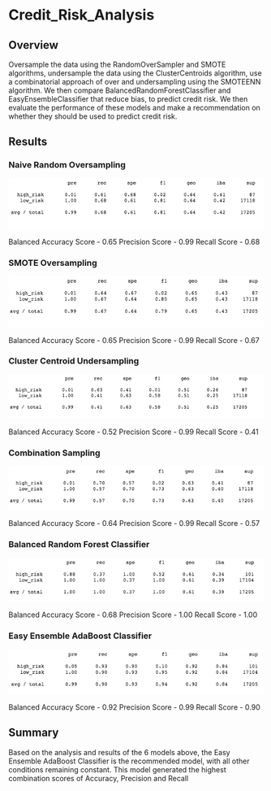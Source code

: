 # Credit_Risk_Analysis

## Overview
Oversample the data using the RandomOverSampler and SMOTE algorithms, undersample the data using the ClusterCentroids algorithm, use a combinatorial approach of over and undersampling using the SMOTEENN algorithm. We then compare BalancedRandomForestClassifier and EasyEnsembleClassifier that reduce bias, to predict credit risk. We then evaluate the performance of these models and make a recommendation on whether they should be used to predict credit risk.

## Results
### Naive Random Oversampling
![Naive Random Oversampling Results](https://github.com/Kesh0326/Credit_Risk_Analysis/blob/main/Naive_Random_Oversampling.png)

Balanced Accuracy Score - 0.65
Precision Score - 0.99
Recall Score - 0.68

### SMOTE Oversampling
![SMOTE Oversampling Results](https://github.com/Kesh0326/Credit_Risk_Analysis/blob/main/SMOTE_Resampling.png)

Balanced Accuracy Score - 0.65
Precision Score - 0.99
Recall Score - 0.67

### Cluster Centroid Undersampling
![Cluster Centroid Undersampling](https://github.com/Kesh0326/Credit_Risk_Analysis/blob/main/Cluster_Centroid.png)

Balanced Accuracy Score - 0.52
Precision Score - 0.99
Recall Score - 0.41

### Combination Sampling
![Combination Sampling](https://github.com/Kesh0326/Credit_Risk_Analysis/blob/main/Combination_Sampling.png)

Balanced Accuracy Score - 0.64
Precision Score - 0.99
Recall Score - 0.57

### Balanced Random Forest Classifier
![Balanced Random Forest Classifier](https://github.com/Kesh0326/Credit_Risk_Analysis/blob/main/Balanced_Random_Forest_Classifier.png)

Balanced Accuracy Score - 0.68
Precision Score - 1.00
Recall Score - 1.00

### Easy Ensemble AdaBoost Classifier
![Easy Ensemble AdaBoost Classifier](https://github.com/Kesh0326/Credit_Risk_Analysis/blob/main/Easy_Ensemble_Adaboost_Classifier.png)

Balanced Accuracy Score - 0.92
Precision Score - 0.99
Recall Score - 0.90

## Summary

Based on the analysis and results of the 6 models above, the Easy Ensemble AdaBoost Classifier is the recommended model, with all other conditions remaining constant. This model generated the highest combination scores of Accuracy, Precision and Recall



